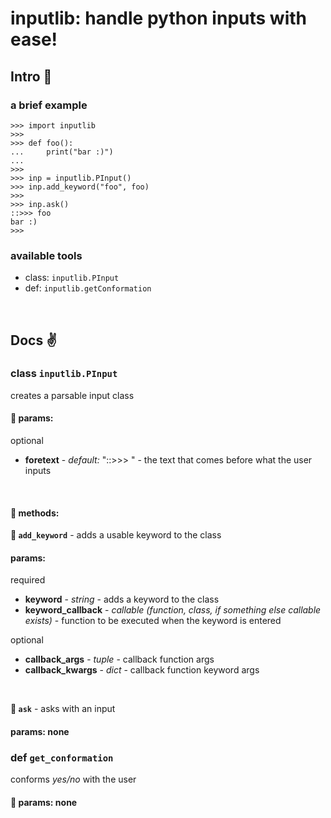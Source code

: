 # inputlib: handle python inputs with ease!

## Intro :metal:

### a brief example

```
>>> import inputlib
>>>
>>> def foo():
...     print("bar :)")
...
>>>
>>> inp = inputlib.PInput()
>>> inp.add_keyword("foo", foo)
>>>
>>> inp.ask()
::>>> foo
bar :)
>>>
```

### available tools

* class: `inputlib.PInput`
* def: `inputlib.getConformation`

<br>

## Docs :v:

### class `inputlib.PInput`
creates a parsable input class

#### :sake: params:

optional
* **foretext** - *default:* "::>>> " - the text that comes before what the user inputs
<br>

#### :pineapple: methods:

**:watermelon: `add_keyword`** - adds a usable keyword to the class

#### params:

required
* **keyword** - *string* - adds a keyword to the class
* **keyword_callback** - *callable (function, class, if something else callable exists)* - function to be executed when the keyword is entered
    
optional
* **callback_args** - *tuple* - callback function args
* **callback_kwargs** - *dict* - callback function keyword args

<br>

**:watermelon: `ask`** - asks with an input

#### params: none

### def `get_conformation`
conforms *yes/no* with the user
#### :sake: params: none
